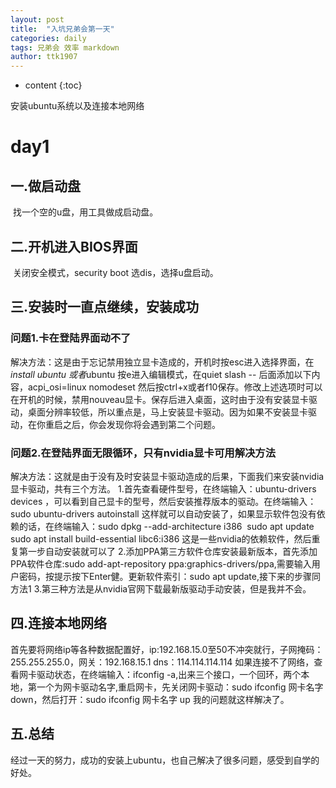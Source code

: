 ```yaml
---
layout: post
title:  "入坑兄弟会第一天"
categories: daily
tags: 兄弟会 效率 markdown
author: ttk1907
---
```

* content
{:toc}

安装ubuntu系统以及连接本地网络






# day1
## 一.做启动盘

​ 找一个空的u盘，用工具做成启动盘。

## 二.开机进入BIOS界面

​ 关闭安全模式，security boot 选dis，选择u盘启动。

## 三.安装时一直点继续，安装成功

###   问题1.卡在登陆界面动不了

​ 解决方法：这是由于忘记禁用独立显卡造成的，开机时按esc进入选择界面，在*install ubuntu 或者*ubuntu 按e进入编辑模式，在quiet slash -- 后面添加以下内容，acpi_osi=linux nomodeset 然后按ctrl+x或者f10保存。修改上述选项时可以在开机的时候，禁用nouveau显卡。保存后进入桌面，这时由于没有安装显卡驱动，桌面分辨率较低，所以重点是，马上安装显卡驱动。因为如果不安装显卡驱动，在你重启之后，你会发现你将会遇到第二个问题。

###   问题2.在登陆界面无限循环，只有nvidia显卡可用解决方法

​ 解决方法：这就是由于没有及时安装显卡驱动造成的后果，下面我们来安装nvidia显卡驱动，共有三个方法。
1.首先查看硬件型号，在终端输入：ubuntu-drivers devices ，可以看到自己显卡的型号，然后安装推荐版本的驱动。在终端输入：sudo ubuntu-drivers autoinstall 这样就可以自动安装了，如果显示软件包没有依赖的话，在终端输入：sudo dpkg --add-architecture i386
​                             sudo apt update
​                             sudo apt install build-essential libc6:i386
这是一些nvidia的依赖软件，然后重复第一步自动安装就可以了
2.添加PPA第三方软件仓库安装最新版本，首先添加PPA软件仓库:sudo add-apt-repository ppa:graphics-drivers/ppa,需要输入用户密码，按提示按下Enter健。更新软件索引：sudo apt update,接下来的步骤同方法1
3.第三种方法是从nvidia官网下载最新版驱动手动安装，但是我并不会。

## 四.连接本地网络

​ 首先要将网络ip等各种数据配置好，ip:192.168.15.0至50不冲突就行，子网掩码：255.255.255.0，网关：192.168.15.1 dns：114.114.114.114  如果连接不了网络，查看网卡驱动状态，在终端输入：ifconfig -a,出来三个接口，一个回环，两个本地，第一个为网卡驱动名字,重启网卡，先关闭网卡驱动：sudo ifconfig 网卡名字 down，然后打开：sudo ifconfig 网卡名字 up 我的问题就这样解决了。

## 五.总结

经过一天的努力，成功的安装上ubuntu，也自己解决了很多问题，感受到自学的好处。
